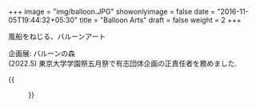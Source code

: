 +++
image = "img/balloon.JPG"
showonlyimage = false
date = "2016-11-05T19:44:32+05:30"
title = "Balloon Arts"
draft = false
weight = 2
+++

風船をねじる、バルーンアート
<!--more-->

企画展: バルーンの森   
(2022.5) 東京大学学園祭五月祭で有志団体企画の正責任者を務めました.

{{<figure src="/img/balloon2.JPG" class="inline" link="" alt="">}}